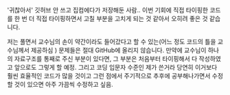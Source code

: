 '귀찮아서' 깃허브 안 쓰고 집컴에다가 저장해둔 사람.. 이번 기회에 직접 타이핑한 코드를 한 번 더 직접 타이핑하면서 고칠 부분을 고치게 되는 것 같아서 오히려 좋은 것 같습니다. 

저는 풀면서 교수님의 손이 약간이라도 들어갔다고 할 수 있는(어느 정도 코드의 틀을 교수님께서 제공하심 ) 문제들은 절대 GitHub에 올리지 않습니다. 만약에 교수님이 하나의 자료구조를 통째로 주신 부분이 있다면, 그 부분은 처음부터 타이핑해서 다 작성하였고 앞으로도 그렇게 할 예정. 그리고 코딩 입문자 수준인 제가 쓴거라 당연히 이거보다 훨씬 효율적인 코드가 많을 것이고 그런 점에서 주기적으로 추후에 공부해나가면서 수정할 것이 있으면 아주 가끔씩 수정하고 싶음. 
